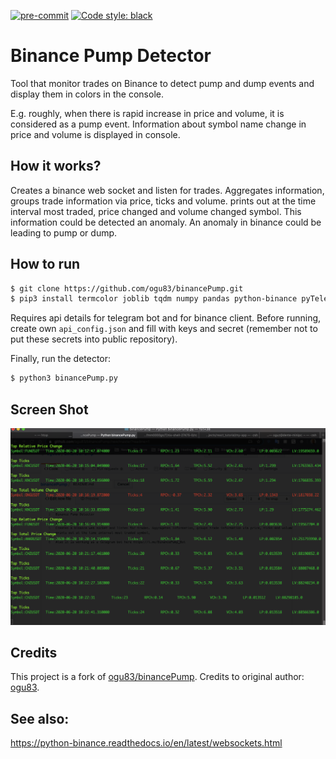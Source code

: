 <p>
<a href="https://github.com/pre-commit/pre-commit"><img src="https://img.shields.io/badge/pre--commit-enabled-brightgreen?logo=pre-commit&logoColor=white" alt="pre-commit" style="max-width:100%;"></a>
<a href="https://github.com/psf/black"><img alt="Code style: black" src="https://img.shields.io/badge/code%20style-black-000000.svg"></a>
</p>

# Binance Pump Detector 

Tool that monitor trades on Binance to detect pump and dump events and display them in colors in the console. 

E.g. roughly, when there is rapid increase in price and volume, it is considered as a pump event. Information about symbol name change in price and volume is displayed in console.


## How it works?
Creates a binance web socket and listen for trades. Aggregates information, groups trade information via price, ticks and volume.
prints out at the time interval most traded, price changed and volume changed symbol.
This information could be detected an anomaly. An anomaly in binance could be leading to pump or dump.

## How to run

```bash
$ git clone https://github.com/ogu83/binancePump.git
$ pip3 install termcolor joblib tqdm numpy pandas python-binance pyTelegramBotAPI
```
Requires api details for telegram bot and for binance client. Before running, create own `api_config.json` and fill with keys and secret (remember not to put these secrets into public repository).

Finally, run the detector:
```bash
$ python3 binancePump.py
```

## Screen Shot

![Screenshot](binancePumpterminal.png)

## Credits
This project is a fork of [ogu83/binancePump](https://github.com/ogu83/binancePump). Credits to original author: [ogu83](https://github.com/ogu83).

## See also:
https://python-binance.readthedocs.io/en/latest/websockets.html
